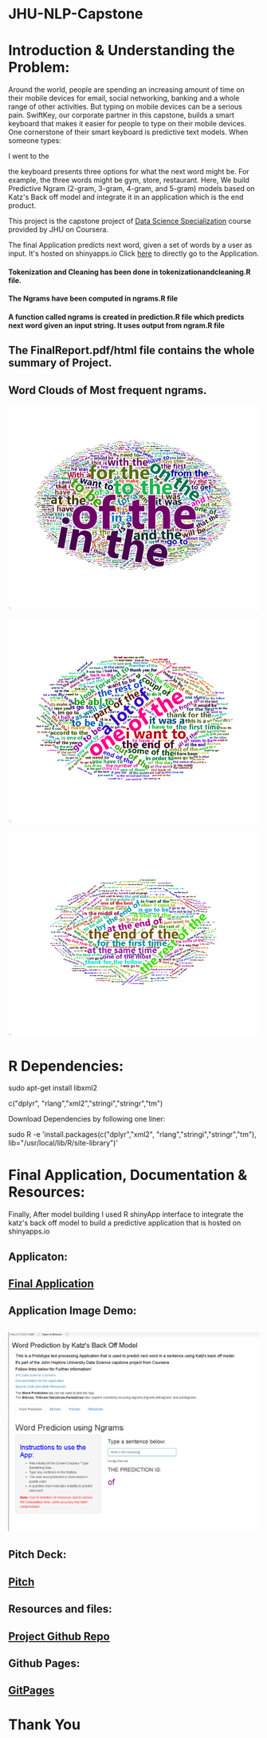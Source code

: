 # JHU-NLP-Capstone

# Introduction & Understanding the Problem:
Around the world, people are spending an increasing amount of time on their mobile devices for email, social networking, banking and a whole range of other activities. But typing on mobile devices can be a serious pain. SwiftKey, our corporate partner in this capstone, builds a smart keyboard that makes it easier for people to type on their mobile devices. One cornerstone of their smart keyboard is predictive text models. When someone types:

I went to the

the keyboard presents three options for what the next word might be. For example, the three words might be gym, store, restaurant.
Here, We build Predictive Ngram (2-gram, 3-gram, 4-gram, and 5-gram) models based on Katz's Back off model and integrate it in an application which is the end product.

This project is the capstone project of [Data Science Specialization](https://www.coursera.org/specializations/jhu-data-science) course provided by JHU on Coursera.

The final Application predicts next word, given a set of words by a user as input. It's hosted on shinyapps.io
Click [here](https://himankjn.shinyapps.io/JHU_Capstone/) to directly go to the Application.


#### Tokenization and Cleaning has been done in tokenizationandcleaning.R file.

#### The Ngrams have been computed in ngrams.R file

#### A function called ngrams is created in prediction.R file which predicts next word given an input string. It uses output from ngram.R file 

## The FinalReport.pdf/html file contains the whole summary of Project.

## Word Clouds of Most frequent ngrams.
![bipng](2.png)

![tripng](3.png)

![tetrapng](4.png)

# R Dependencies:

sudo apt-get install libxml2

c("dplyr", "rlang","xml2","stringi","stringr","tm")

Download Dependencies by following one liner:

sudo R -e 'install.packages(c("dplyr","xml2", "rlang","stringi","stringr","tm"), lib="/usr/local/lib/R/site-library")' 

# Final Application, Documentation & Resources:



Finally, After model building I used R shinyApp interface to integrate the katz's back off model to build a predictive application that is hosted on shinyapps.io

## Applicaton: 
## [Final Application](https://himankjn.shinyapps.io/JHU_Capstone/)

## Application Image Demo:
## ![image](appdemo.PNG)

## Pitch Deck: 
## [Pitch](http://rpubs.com/himank369123/JHUCAPSTONE)

## Resources and files:
## [Project Github Repo](https://github.com/himankjn/JHU-NLP-Capstone)

## Github Pages:
## [GitPages](https://himankjn.github.io/WordPrediction/)


# Thank You




